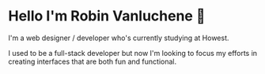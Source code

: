 # Hello I'm Robin Vanluchene 👋

I'm a web designer / developer who's currently studying at Howest.

I used to be a full-stack developer but now I'm looking to focus my efforts in creating interfaces that are both fun and functional.


<!--
**VanlucheneRobin/VanlucheneRobin** is a ✨ _special_ ✨ repository because its `README.md` (this file) appears on your GitHub profile.

Here are some ideas to get you started:

- 🔭 I’m currently working on ...
- 🌱 I’m currently learning ...
- 👯 I’m looking to collaborate on ...
- 🤔 I’m looking for help with ...
- 💬 Ask me about ...
- 📫 How to reach me: ...
- 😄 Pronouns: ...
- ⚡ Fun fact: ...
-->
